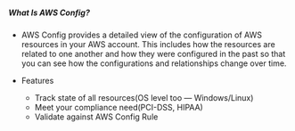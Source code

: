 ##### What Is AWS Config?

* AWS Config provides a detailed view of the configuration of AWS resources in your AWS account. This includes how the resources are related to one another and how they were configured in the past so that you can see how the configurations and relationships change over time.

* Features

    * Track state of all resources(OS level too — Windows/Linux)
    * Meet your compliance need(PCI-DSS, HIPAA)
    * Validate against AWS Config Rule

